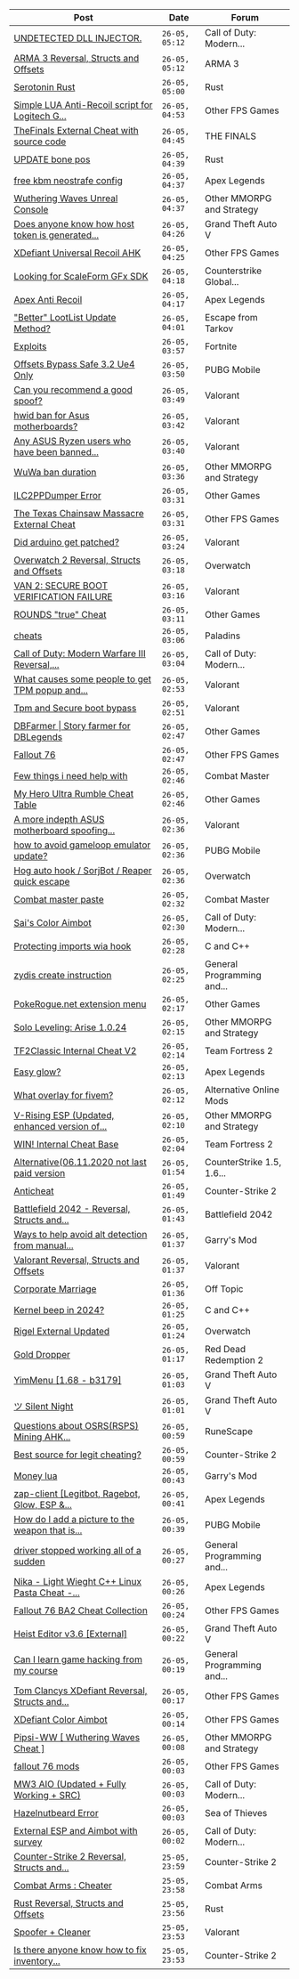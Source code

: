 |Post|Date|Forum|
|----|----|-----|
|[UNDETECTED DLL INJECTOR.](https://www.unknowncheats.me/forum/call-of-duty-modern-warfare-iii/638989-undetected-dll-injector.html)|`26-05, 05:12`|Call of Duty: Modern...|
|[ARMA 3 Reversal, Structs and Offsets](https://www.unknowncheats.me/forum/arma-3-a/114242-arma-3-reversal-structs-offsets.html)|`26-05, 05:12`|ARMA 3|
|[Serotonin Rust](https://www.unknowncheats.me/forum/rust/638986-serotonin-rust.html)|`26-05, 05:00`|Rust|
|[Simple LUA Anti-Recoil script for Logitech G...](https://www.unknowncheats.me/forum/other-fps-games/634471-simple-lua-anti-recoil-script-logitech-hub.html)|`26-05, 04:53`|Other FPS Games|
|[TheFinals External Cheat with source code](https://www.unknowncheats.me/forum/the-finals/626983-thefinals-external-cheat-source-code.html)|`26-05, 04:45`|THE FINALS|
|[UPDATE bone pos](https://www.unknowncheats.me/forum/rust/638664-update-bone-pos.html)|`26-05, 04:39`|Rust|
|[free kbm neostrafe config](https://www.unknowncheats.me/forum/apex-legends/638579-free-kbm-neostrafe-config.html)|`26-05, 04:37`|Apex Legends|
|[Wuthering Waves Unreal Console](https://www.unknowncheats.me/forum/other-mmorpg-and-strategy/638550-wuthering-waves-unreal-console.html)|`26-05, 04:37`|Other MMORPG and Strategy|
|[Does anyone know how host token is generated...](https://www.unknowncheats.me/forum/grand-theft-auto-v/638661-host-token-generated-mac-address.html)|`26-05, 04:26`|Grand Theft Auto V|
|[XDefiant Universal Recoil AHK](https://www.unknowncheats.me/forum/other-fps-games/638985-xdefiant-universal-recoil-ahk.html)|`26-05, 04:25`|Other FPS Games|
|[Looking for ScaleForm GFx SDK](https://www.unknowncheats.me/forum/counterstrike-global-offensive/627414-looking-scaleform-gfx-sdk.html)|`26-05, 04:18`|Counterstrike Global...|
|[Apex Anti Recoil](https://www.unknowncheats.me/forum/apex-legends/636927-apex-anti-recoil.html)|`26-05, 04:17`|Apex Legends|
|["Better" LootList Update Method?](https://www.unknowncheats.me/forum/escape-from-tarkov/638931-lootlist-update-method.html)|`26-05, 04:01`|Escape from Tarkov|
|[Exploits](https://www.unknowncheats.me/forum/fortnite/637731-exploits.html)|`26-05, 03:57`|Fortnite|
|[Offsets Bypass Safe 3.2 Ue4 Only](https://www.unknowncheats.me/forum/pubg-mobile/638983-offsets-bypass-safe-3-2-ue4.html)|`26-05, 03:50`|PUBG Mobile|
|[Can you recommend a good spoof?](https://www.unknowncheats.me/forum/valorant/638982-recommend-spoof.html)|`26-05, 03:49`|Valorant|
|[hwid ban for Asus motherboards?](https://www.unknowncheats.me/forum/valorant/638587-hwid-ban-asus-motherboards.html)|`26-05, 03:42`|Valorant|
|[Any ASUS Ryzen users who have been banned...](https://www.unknowncheats.me/forum/valorant/638048-asus-ryzen-users-banned-spoofed-recently.html)|`26-05, 03:40`|Valorant|
|[WuWa ban duration](https://www.unknowncheats.me/forum/other-mmorpg-and-strategy/638722-wuwa-ban-duration.html)|`26-05, 03:36`|Other MMORPG and Strategy|
|[ILC2PPDumper Error](https://www.unknowncheats.me/forum/other-games/638981-ilc2ppdumper-error.html)|`26-05, 03:31`|Other Games|
|[The Texas Chainsaw Massacre External Cheat](https://www.unknowncheats.me/forum/other-fps-games/638980-texas-chainsaw-massacre-external-cheat.html)|`26-05, 03:31`|Other FPS Games|
|[Did arduino get patched?](https://www.unknowncheats.me/forum/valorant/638811-arduino-patched.html)|`26-05, 03:24`|Valorant|
|[Overwatch 2 Reversal, Structs and Offsets](https://www.unknowncheats.me/forum/overwatch/516727-overwatch-2-reversal-structs-offsets.html)|`26-05, 03:18`|Overwatch|
|[VAN 2: SECURE BOOT VERIFICATION FAILURE](https://www.unknowncheats.me/forum/valorant/638821-van-2-secure-boot-verification-failure.html)|`26-05, 03:16`|Valorant|
|[ROUNDS "true" Cheat](https://www.unknowncheats.me/forum/other-games/626383-rounds-true-cheat.html)|`26-05, 03:11`|Other Games|
|[cheats](https://www.unknowncheats.me/forum/paladins/638708-cheats.html)|`26-05, 03:06`|Paladins|
|[Call of Duty: Modern Warfare III Reversal,...](https://www.unknowncheats.me/forum/call-of-duty-modern-warfare-iii/605287-call-duty-modern-warfare-iii-reversal-structs-offsets.html)|`26-05, 03:04`|Call of Duty: Modern...|
|[What causes some people to get TPM popup and...](https://www.unknowncheats.me/forum/valorant/638864-causes-people-tpm-popup.html)|`26-05, 02:53`|Valorant|
|[Tpm and Secure boot bypass](https://www.unknowncheats.me/forum/valorant/638633-tpm-secure-boot-bypass.html)|`26-05, 02:51`|Valorant|
|[DBFarmer \| Story farmer for DBLegends](https://www.unknowncheats.me/forum/other-games/637195-dbfarmer-story-farmer-dblegends.html)|`26-05, 02:47`|Other Games|
|[Fallout 76](https://www.unknowncheats.me/forum/other-fps-games/305579-fallout-76-a.html)|`26-05, 02:47`|Other FPS Games|
|[Few things i need help with](https://www.unknowncheats.me/forum/combat-master/638052-help.html)|`26-05, 02:46`|Combat Master|
|[My Hero Ultra Rumble Cheat Table](https://www.unknowncheats.me/forum/other-games/604426-hero-ultra-rumble-cheat-table.html)|`26-05, 02:46`|Other Games|
|[A more indepth ASUS motherboard spoofing...](https://www.unknowncheats.me/forum/valorant/638105-indepth-asus-motherboard-spoofing-guide.html)|`26-05, 02:36`|Valorant|
|[how to avoid gameloop emulator update?](https://www.unknowncheats.me/forum/pubg-mobile/638971-avoid-gameloop-emulator-update.html)|`26-05, 02:36`|PUBG Mobile|
|[Hog auto hook / SorjBot / Reaper quick escape](https://www.unknowncheats.me/forum/overwatch/638065-hog-auto-hook-sorjbot-reaper-quick-escape.html)|`26-05, 02:36`|Overwatch|
|[Combat master paste](https://www.unknowncheats.me/forum/combat-master/628899-combat-master-paste.html)|`26-05, 02:32`|Combat Master|
|[Sai's Color Aimbot](https://www.unknowncheats.me/forum/call-of-duty-modern-warfare-iii/623951-sais-color-aimbot.html)|`26-05, 02:30`|Call of Duty: Modern...|
|[Protecting imports wia hook](https://www.unknowncheats.me/forum/c-and-c-/638071-protecting-imports-wia-hook.html)|`26-05, 02:28`|C and C++|
|[zydis create instruction](https://www.unknowncheats.me/forum/general-programming-and-reversing/638899-zydis-create-instruction.html)|`26-05, 02:25`|General Programming and...|
|[PokeRogue.net extension menu](https://www.unknowncheats.me/forum/other-games/636038-pokerogue-net-extension-menu.html)|`26-05, 02:17`|Other Games|
|[Solo Leveling: Arise 1.0.24](https://www.unknowncheats.me/forum/other-mmorpg-and-strategy/632972-solo-leveling-arise-1-0-24-a.html)|`26-05, 02:15`|Other MMORPG and Strategy|
|[TF2Classic Internal Cheat V2](https://www.unknowncheats.me/forum/team-fortress-2-a/598383-tf2classic-internal-cheat-v2.html)|`26-05, 02:14`|Team Fortress 2|
|[Easy glow?](https://www.unknowncheats.me/forum/apex-legends/638692-easy-glow.html)|`26-05, 02:13`|Apex Legends|
|[What overlay for fivem?](https://www.unknowncheats.me/forum/alternative-online-mods/638966-overlay-fivem.html)|`26-05, 02:12`|Alternative Online Mods|
|[V-Rising ESP (Updated, enhanced version of...](https://www.unknowncheats.me/forum/other-mmorpg-and-strategy/596098-rising-esp-updated-enhanced-version-vampitizer.html)|`26-05, 02:10`|Other MMORPG and Strategy|
|[WIN! Internal Cheat Base](https://www.unknowncheats.me/forum/team-fortress-2-a/638488-win-internal-cheat-base.html)|`26-05, 02:04`|Team Fortress 2|
|[Alternative(06.11.2020 not last paid version](https://www.unknowncheats.me/forum/counterstrike-1-5-1-6-and-mods/580402-alternative-06-11-2020-paid-version.html)|`26-05, 01:54`|CounterStrike 1.5, 1.6...|
|[Anticheat](https://www.unknowncheats.me/forum/counter-strike-2-a/638874-anticheat.html)|`26-05, 01:49`|Counter-Strike 2|
|[Battlefield 2042 - Reversal, Structs and...](https://www.unknowncheats.me/forum/battlefield-2042-a/467604-battlefield-2042-reversal-structs-offsets.html)|`26-05, 01:43`|Battlefield 2042|
|[Ways to help avoid alt detection from manual...](https://www.unknowncheats.me/forum/garry-s-mod/638961-help-avoid-alt-detection-manual-moderation.html)|`26-05, 01:37`|Garry's Mod|
|[Valorant Reversal, Structs and Offsets](https://www.unknowncheats.me/forum/valorant/385792-valorant-reversal-structs-offsets.html)|`26-05, 01:37`|Valorant|
|[Corporate Marriage](https://www.unknowncheats.me/forum/off-topic/638921-corporate-marriage.html)|`26-05, 01:36`|Off Topic|
|[Kernel beep in 2024?](https://www.unknowncheats.me/forum/c-and-c-/638960-kernel-beep-2024-a.html)|`26-05, 01:25`|C and C++|
|[Rigel External Updated](https://www.unknowncheats.me/forum/overwatch/632941-rigel-external-updated.html)|`26-05, 01:24`|Overwatch|
|[Gold Dropper](https://www.unknowncheats.me/forum/red-dead-redemption-2-a/567212-gold-dropper.html)|`26-05, 01:17`|Red Dead Redemption 2|
|[YimMenu \[1.68 - b3179\]](https://www.unknowncheats.me/forum/grand-theft-auto-v/476972-yimmenu-1-68-b3179.html)|`26-05, 01:03`|Grand Theft Auto V|
|[ツ Silent Night](https://www.unknowncheats.me/forum/grand-theft-auto-v/604599-silent-night.html)|`26-05, 01:01`|Grand Theft Auto V|
|[Questions about OSRS(RSPS) Mining AHK...](https://www.unknowncheats.me/forum/runescape/638957-questions-osrs-rsps-mining-ahk-bot-macro.html)|`26-05, 00:59`|RuneScape|
|[Best source for legit cheating?](https://www.unknowncheats.me/forum/counter-strike-2-a/638942-source-legit-cheating.html)|`26-05, 00:59`|Counter-Strike 2|
|[Money lua](https://www.unknowncheats.me/forum/garry-s-mod/638948-money-lua.html)|`26-05, 00:43`|Garry's Mod|
|[zap-client \[Legitbot, Ragebot, Glow, ESP &...](https://www.unknowncheats.me/forum/apex-legends/628823-zap-client-legitbot-ragebot-glow-esp.html)|`26-05, 00:41`|Apex Legends|
|[How do I add a picture to the weapon that is...](https://www.unknowncheats.me/forum/pubg-mobile/638882-add-picture-weapon-currently-hand.html)|`26-05, 00:39`|PUBG Mobile|
|[driver stopped working all of a sudden](https://www.unknowncheats.me/forum/general-programming-and-reversing/638953-driver-stopped-sudden.html)|`26-05, 00:27`|General Programming and...|
|[Nika - Light Wieght C++ Linux Pasta Cheat -...](https://www.unknowncheats.me/forum/apex-legends/634402-nika-light-wieght-linux-pasta-cheat-health-based-sense-aimbot-triggerbot.html)|`26-05, 00:26`|Apex Legends|
|[Fallout 76 BA2 Cheat Collection](https://www.unknowncheats.me/forum/other-fps-games/519969-fallout-76-ba2-cheat-collection.html)|`26-05, 00:24`|Other FPS Games|
|[Heist Editor v3.6 \[External\]](https://www.unknowncheats.me/forum/grand-theft-auto-v/451205-heist-editor-v3-6-external.html)|`26-05, 00:22`|Grand Theft Auto V|
|[Can I learn game hacking from my course](https://www.unknowncheats.me/forum/general-programming-and-reversing/638044-learn-game-hacking-course.html)|`26-05, 00:19`|General Programming and...|
|[Tom Clancys XDefiant Reversal, Structs and...](https://www.unknowncheats.me/forum/other-fps-games/464903-tom-clancys-xdefiant-reversal-structs-offsets.html)|`26-05, 00:17`|Other FPS Games|
|[XDefiant Color Aimbot](https://www.unknowncheats.me/forum/other-fps-games/638577-xdefiant-color-aimbot.html)|`26-05, 00:14`|Other FPS Games|
|[Pipsi-WW \[ Wuthering Waves Cheat \]](https://www.unknowncheats.me/forum/other-mmorpg-and-strategy/638632-pipsi-ww-wuthering-waves-cheat.html)|`26-05, 00:08`|Other MMORPG and Strategy|
|[fallout 76 mods](https://www.unknowncheats.me/forum/other-fps-games/637757-fallout-76-mods.html)|`26-05, 00:03`|Other FPS Games|
|[MW3 AIO (Updated + Fully Working + SRC)](https://www.unknowncheats.me/forum/call-of-duty-modern-warfare-iii/638491-mw3-aio-updated-src.html)|`26-05, 00:03`|Call of Duty: Modern...|
|[Hazelnutbeard Error](https://www.unknowncheats.me/forum/sea-of-thieves/638533-hazelnutbeard-error.html)|`26-05, 00:03`|Sea of Thieves|
|[External ESP and Aimbot with survey](https://www.unknowncheats.me/forum/call-of-duty-modern-warfare-iii/632700-external-esp-aimbot-survey.html)|`26-05, 00:02`|Call of Duty: Modern...|
|[Counter-Strike 2 Reversal, Structs and...](https://www.unknowncheats.me/forum/counter-strike-2-a/576077-counter-strike-2-reversal-structs-offsets.html)|`25-05, 23:59`|Counter-Strike 2|
|[Combat Arms : Cheater](https://www.unknowncheats.me/forum/combat-arms/611163-combat-arms-cheater.html)|`25-05, 23:58`|Combat Arms|
|[Rust Reversal, Structs and Offsets](https://www.unknowncheats.me/forum/rust/164256-rust-reversal-structs-offsets.html)|`25-05, 23:56`|Rust|
|[Spoofer + Cleaner](https://www.unknowncheats.me/forum/valorant/638744-spoofer-cleaner.html)|`25-05, 23:53`|Valorant|
|[Is there anyone know how to fix inventory...](https://www.unknowncheats.me/forum/counter-strike-2-a/635769-fix-inventory-changer.html)|`25-05, 23:53`|Counter-Strike 2|
